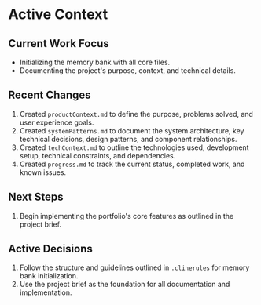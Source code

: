 # Active Context

## Current Work Focus

- Initializing the memory bank with all core files.
- Documenting the project's purpose, context, and technical details.

## Recent Changes

1. Created `productContext.md` to define the purpose, problems solved, and user experience goals.
2. Created `systemPatterns.md` to document the system architecture, key technical decisions, design patterns, and component relationships.
3. Created `techContext.md` to outline the technologies used, development setup, technical constraints, and dependencies.
4. Created `progress.md` to track the current status, completed work, and known issues.

## Next Steps

1. Begin implementing the portfolio's core features as outlined in the project brief.

## Active Decisions

1. Follow the structure and guidelines outlined in `.clinerules` for memory bank initialization.
2. Use the project brief as the foundation for all documentation and implementation.
